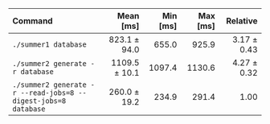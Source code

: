 | Command | Mean [ms] | Min [ms] | Max [ms] | Relative |
|:---|---:|---:|---:|---:|
| `./summer1 database` | 823.1 ± 94.0 | 655.0 | 925.9 | 3.17 ± 0.43 |
| `./summer2 generate -r database` | 1109.5 ± 10.1 | 1097.4 | 1130.6 | 4.27 ± 0.32 |
| `./summer2 generate -r --read-jobs=8 --digest-jobs=8 database` | 260.0 ± 19.2 | 234.9 | 291.4 | 1.00 |
